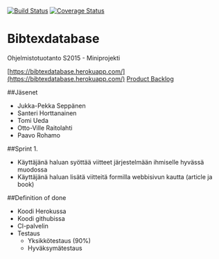 [![Build Status](https://travis-ci.org/ohtuspringteam/bibtexdatabase.svg?branch=master)](https://travis-ci.org/ohtuspringteam/bibtexdatabase) [![Coverage Status](https://coveralls.io/repos/ohtuspringteam/bibtexdatabase/badge.svg?branch=master&service=github)](https://coveralls.io/github/ohtuspringteam/bibtexdatabase?branch=master)

# Bibtexdatabase

Ohjelmistotuotanto S2015 - Miniprojekti

[https://bibtexdatabase.herokuapp.com/](https://bibtexdatabase.herokuapp.com/)
[Product Backlog](https://trello.com/b/gAoFBDDj/ohtuspringteam)

##Jäsenet
* Jukka-Pekka Seppänen
* Santeri Horttanainen
* Tomi Ueda
* Otto-Ville Raitolahti
* Paavo Rohamo

##Sprint 1.

* Käyttäjänä haluan syöttää viitteet järjestelmään ihmiselle hyvässä muodossa
* Käyttäjänä haluan lisätä viitteitä formilla webbisivun kautta (article ja book)

##Definition of done

* Koodi Herokussa
* Koodi githubissa
* Cl-palvelin
* Testaus
	* Yksikkötestaus (90%)
	* Hyväksymätestaus
